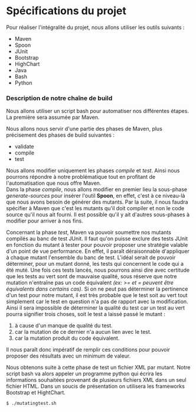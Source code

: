 # Spécifications du projet

Pour réaliser l'intégralité du projet, nous allons utiliser les outils suivants :
* Maven
* Spoon
* JUnit
* Bootstrap
* HighChart
* Java
* Bash
* Python

### Description de notre chaîne de build
Nous allons utiliser un script bash pour automatiser nos différentes étapes. La première sera assumée par Maven.

Nous allons nous servir d'une partie des phases de Maven, plus précisement des phases de build suivantes :
* validate
* compile
* test

Nous allons modifier uniquement les phases _compile_ et _test_. Ainsi nous pourrons répondre à notre problématique tout en profitant de l'automatisation que nous offre Maven.  
Dans la phase _compile_, nous allons modifier en premier lieu la sous-phase _generate-sources_ pour insérer l'outil **Spoon**, en effet, c'est à ce niveau-là que nous avons besoin de générer des mutants. Par la suite, il nous faudra spécifier à Maven que c'est les mutants qu'il doit compiler et non le code source qu'il nous ait fourni. Il est possible qu'il y ait d'autres sous-phases à modifier pour arriver à nos fins.

Concernant la phase _test_, Maven va pouvoir soumettre nos mutants compilés au banc de test JUnit. Il faut qu'on puisse exclure des tests JUnit en fonction du mutant à tester pour pouvoir proposer une stratégie valable d'un point de vue performance. En effet, il paraît déraisonnable d'appliquer à chaque mutant l'ensemble du banc de test. L'idéal serait de pouvoir déterminer, pour un mutant donné, les tests qui concernent le code qui a été muté. Une fois ces tests lancés, nous pourrons ainsi dire avec certitude que les tests au vert sont de mauvaise qualité, sous réserve que notre mutation n'entraîne pas un code équivalent _(ex: >= et = peuvent être équivalents dans certains cas)._ Si on ne peut pas déterminer la pertinence d'un test pour notre mutant, il est très probable que le test soit au vert tout simplement car le test en question n'a pas de rapport avec la modification. Ainsi il sera impossible de déterminer la qualité du test car un test au vert pourra signifier trois choses, soit le test a laissé passé le mutant :
1. à cause d'un manque de qualité du test.
2. car la mutation de ce dernier n'a aucun lien avec le test.
3. car la mutation produit du code équivalent.

Il nous paraît donc impératif de remplir ces conditions pour pouvoir proposer des résultats avec un minimum de valeur.

Nous obtenons suite à cette phase de test un fichier XML par mutant. Notre script bash va alors appeler un programme python qui écrira les informations souhaitées provenant de plusieurs fichiers XML dans un seul fichier HTML. Dans un soucis de présentation on utilisera les frameworks Bootstrap et HightChart.

```sh
$ ./mutatingtest.sh
```